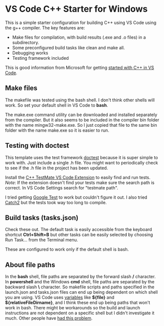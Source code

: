 # VS Code C++ Starter for Windows

This is a simple starter configuration for building C++ using VS Code using the g++ compiler. The key features are:

- Make files for compilation, with build results (.exe and .o files) in a subdirectory.
- Some preconfigured build tasks like clean and make all.
- Debugging works
- Testing framework included

This is good information from Microsoft for getting [started with C++ in VS Code](https://code.visualstudio.com/docs/cpp/config-mingw).

## Make files

The makefile was tested using the bash shell. I don't think other shells will work. So set your default shell in VS Code to **bash**.

The make.exe command utility can be downloaded and installed separately from the compiler. But it also seems to be included in the compiler bin folder with the name mingw32-make.exe. So I just copied that file to the same bin folder with the name make.exe so it is easier to run.

## Testing with doctest

This template uses the test framework [doctest](https://github.com/onqtam/doctest/blob/master/doc/markdown/readme.md#reference) because it is super simple to work with. Just include a single .h file. You might want to periodically check to see if the .h file in the project has been updated.

Install the [C++ TestMate VS Code Extension](https://marketplace.visualstudio.com/items?itemName=matepek.vscode-catch2-test-adapter) to easily find and run tests. _Note_: If the extension doesn't find your tests make sure the search path is correct. In VS Code Settings search for "testmate path".

I tried getting [Google Test](https://github.com/google/googletest) to work but couldn't figure it out. I also tried [Catch2](https://github.com/catchorg/Catch2) but the tests took way too long to compile.

## Build tasks (tasks.json)

Check these out. The default task is easily accessible from the keyboard shortcut **Ctrl+Shift+B** but other tasks can be easily selected by choosing Run Task... from the Terminal menu.

These are configured to work only if the default shell is bash.

## About file paths

In the **bash** shell, file paths are separated by the forward slash **/** character. In **powershell** and the Windows **cmd** shell, file paths are separated by the backward slash **\\** character. So makefile scripts and paths specified in the launch.json and tasks.json files can end up being dependent on which shell you are using. VS Code uses [variables](https://code.visualstudio.com/docs/editor/variables-reference) like **\${file}** and **\${relativeFileDirname}**, and I think these end up being paths that won't work in bash. There might be workarounds so the build and launch instructions are not dependent on a specific shell but I didn't investigate it much. Other people have [had this problem](https://stackoverflow.com/questions/47250021/want-workspacefolder-to-emit-forward-slashes-on-windows).
